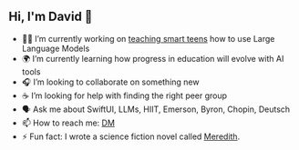 ## Hi, I'm David 👋

<!--
**daviddoswell/daviddoswell** is a ✨ _special_ ✨ repository because its `README.md` (this file) appears on your GitHub profile.

Here are some ideas to get you started:
-->


- 🏴‍☠️ I’m currently working on [teaching smart teens](https://pittsburghaicamp.com/) how to use Large Language Models
- 🌍 I’m currently learning how progress in education will evolve with AI tools
- 🎧 I’m looking to collaborate on something new
- ☕️ I’m looking for help with finding the right peer group
- 🗣️ Ask me about SwiftUI, LLMs, HIIT, Emerson, Byron, Chopin, Deutsch
- 📫 How to reach me: [DM](https://x.com/davidodoswell)
- ⚡ Fun fact: I wrote a science fiction novel called [Meredith](https://www.amazon.com/Meredith-Silicon-David-Oliver-Doswell/dp/B088T2ZZG5).
